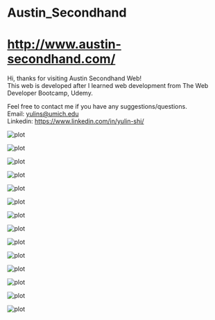 # Austin_Secondhand 
# http://www.austin-secondhand.com/
Hi, thanks for visiting Austin Secondhand Web! <br />
This web is developed after I learned web development from The Web Developer Bootcamp, Udemy.

Feel free to contact me if you have any suggestions/questions. <br />
Email: yulins@umich.edu <br />
Linkedin: https://www.linkedin.com/in/yulin-shi/

![plot](./public/slides/1.JPG)

![plot](./public/slides/2.JPG)

![plot](./public/slides/3.JPG)

![plot](./public/slides/4.JPG)

![plot](./public/slides/5.JPG)

![plot](./public/slides/6.JPG)

![plot](./public/slides/7.JPG)

![plot](./public/slides/8.JPG)

![plot](./public/slides/9.JPG)

![plot](./public/slides/10.JPG)

![plot](./public/slides/11.JPG)

![plot](./public/slides/12.JPG)

![plot](./public/slides/13.JPG)

![plot](./public/slides/14.JPG)
